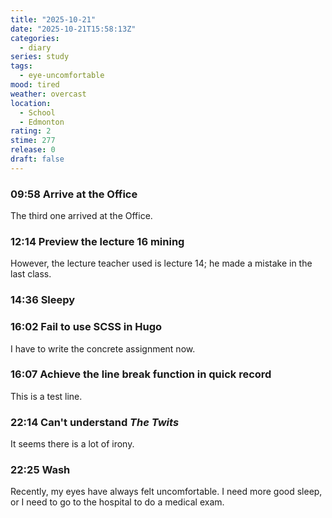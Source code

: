 ```yaml
---
title: "2025-10-21"
date: "2025-10-21T15:58:13Z"
categories:
  - diary
series: study
tags: 
  - eye-uncomfortable
mood: tired
weather: overcast
location: 
  - School
  - Edmonton
rating: 2
stime: 277
release: 0
draft: false
---
```


### 09:58 Arrive at the Office

The third one arrived at the Office.

### 12:14 Preview the lecture 16 mining

However, the lecture teacher used is lecture 14; he made a mistake in the last class.

### 14:36 Sleepy

### 16:02 Fail to use SCSS in Hugo
I have to write the concrete assignment now.

### 16:07 Achieve the line break function in quick record

This is a test line.
### 22:14 Can\'t understand *The Twits*

It seems there is a lot of irony.

### 22:25 Wash

Recently, my eyes have always felt uncomfortable. I need more good sleep, or I need to go to the hospital to do a medical exam.

